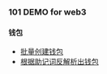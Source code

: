 ### 101 DEMO for web3

#### 钱包

- [批量创建钱包](./scripts/create-wallets.ts)
- [根据助记词反解析出钱包](./scripts/create-wallets.ts)
